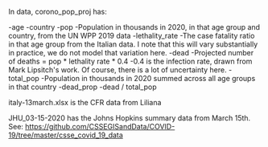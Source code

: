 In data, corono_pop_proj has:

-age
-country
-pop
    -Population in thousands in 2020, in that age group and country, from the UN WPP 2019 data
-lethality_rate
    -The case fatality ratio in that age group from the Italian data. I note that this will vary substantially in practice, we do not model that variation here.
-dead
    -Projected number of deaths = pop * lethality rate * 0.4
    -0.4 is the infection rate, drawn from Mark Lipsitch's work. Of course, there is a lot of uncertainty here.
-total_pop
    -Population in thousands in 2020 summed across all age groups in that country
-dead_prop
    -dead / total_pop

italy-13march.xlsx is the CFR data from Liliana

JHU_03-15-2020 has the Johns Hopkins summary data from March 15th. See: https://github.com/CSSEGISandData/COVID-19/tree/master/csse_covid_19_data